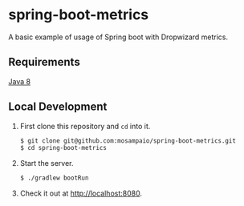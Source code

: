 # spring-boot-metrics

A basic example of usage of Spring boot with Dropwizard metrics.

## Requirements

[Java 8](http://www.oracle.com/technetwork/java/javase/overview/java8-2100321.html)

## Local Development

1. First clone this repository and `cd` into it.

   ```bash
   $ git clone git@github.com:mosampaio/spring-boot-metrics.git
   $ cd spring-boot-metrics
   ```

1. Start the server.

   ```bash
   $ ./gradlew bootRun
   ```

1. Check it out at [http://localhost:8080](http://localhost:8080).
